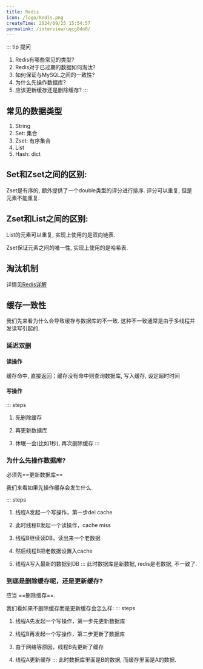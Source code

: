 ```yaml
---
title: Redis
icon: /logo/Redis.png
createTime: 2024/09/25 15:54:57
permalink: /interview/uqcg8do8/
---
```

::: tip 提问
1. Redis有哪些常见的类型?
2. Redis对于已过期的数据如何淘汰?
3. 如何保证与MySQL之间的一致性?
4. 为什么先操作数据库?
5. 应该更新缓存还是删除缓存?
:::

## 常见的数据类型
1. String
2. Set: 集合
3. Zset: 有序集合
4. List
5. Hash: dict

## Set和Zset之间的区别:
Zset是有序的, 额外提供了一个double类型的评分进行排序. 评分可以重复, 但是元素不能重复.

## Zset和List之间的区别:
List的元素可以重复, 实现上使用的是双向链表.

Zset保证元素之间的唯一性, 实现上使用的是哈希表.

## 淘汰机制
详情见[Redis详解](/article/jbhd1al8/#淘汰机制)


## 缓存一致性
我们先来看为什么会导致缓存与数据库的不一致. 这种不一致通常是由于多线程并发读写引起的.

### 延迟双删

#### 读操作
缓存命中, 直接返回；缓存没有命中则查询数据库, 写入缓存, 设定超时时间

#### 写操作
::: steps
1. 先删除缓存
   
2. 再更新数据库
   
3. 休眠一会(比如1秒), 再次删除缓存
:::

### 为什么先操作数据库?
必须先==更新数据库==

我们来看如果先操作缓存会发生什么.

::: steps
1. 线程A发起一个写操作，第一步del cache
   
2. 此时线程B发起一个读操作，cache miss
   
3. 线程B继续读DB，读出来一个老数据
   
4. 然后线程B把老数据设置入cache
   
5. 线程A写入最新的数据到DB
:::
此时数据库是新数据, redis是老数据, 不一致了. 

### 到底是删除缓存呢，还是更新缓存?
应当 ==删除缓存==.

我们看如果不删除缓存而是更新缓存会怎么样:
::: steps
1. 线程A先发起一个写操作，第一步先更新数据库
   
2. 线程B再发起一个写操作，第二步更新了数据库
   
3. 由于网络等原因，线程B先更新了缓存

4. 线程A更新缓存
:::
此时数据库里面是B的数据, 而缓存里面是A的数据.